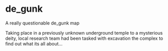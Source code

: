 # de_gunk
A really questionable de_gunk map

Taking place in a previously unknown underground temple to a mysterious deity, local research team had been tasked with excavation the complex to find out what its all about...

